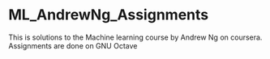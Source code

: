 # ML_AndrewNg_Assignments

This is solutions to the Machine learning course by Andrew Ng on coursera. Assignments are done on GNU Octave
